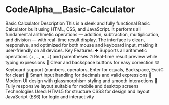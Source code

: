 # CodeAlpha__Basic-Calculator
Basic Calculator Description 
This is a sleek and fully functional Basic Calculator built using HTML, CSS, and JavaScript. It performs all fundamental arithmetic operations — addition, subtraction, multiplication, and division — with real-time result display. The interface is clean, responsive, and optimized for both mouse and keyboard input, making it user-friendly on all devices.
Key Features:
➕ Supports all arithmetic operations (+, −, ×, ÷) and parentheses
⏱ Real-time result preview while typing expressions
🧹 Clear and backspace buttons for easy correction
⌨️ Keyboard support (numbers, operators, Enter for equals, Backspace, Esc/C for clear)
🧠 Smart input handling for decimals and valid expressions
💅 Modern UI design with glassmorphism styling and smooth interactions
📱 Fully responsive layout suitable for mobile and desktop screens
Technologies Used:
HTML5 for structure
CSS3 for design and layout
JavaScript (ES6) for logic and interactivity
